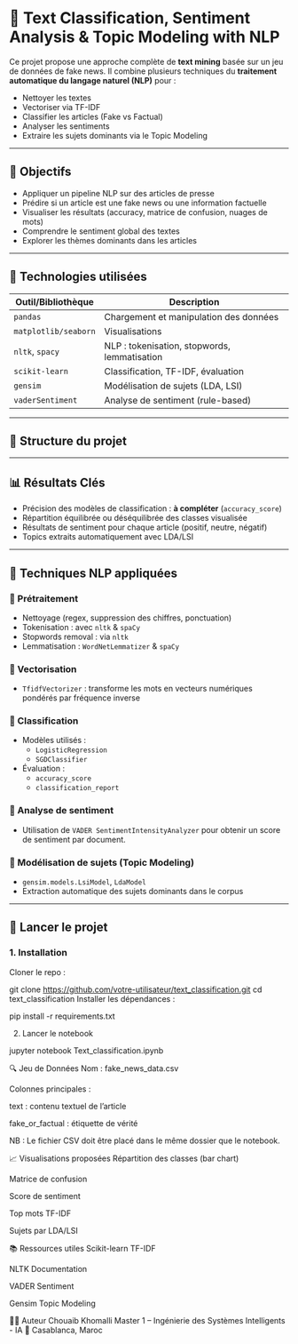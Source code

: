 # 🧠 Text Classification, Sentiment Analysis & Topic Modeling with NLP

Ce projet propose une approche complète de **text mining** basée sur un jeu de données de fake news. Il combine plusieurs techniques du **traitement automatique du langage naturel (NLP)** pour :

- Nettoyer les textes
- Vectoriser via TF-IDF
- Classifier les articles (Fake vs Factual)
- Analyser les sentiments
- Extraire les sujets dominants via le Topic Modeling

---

## 📌 Objectifs

- Appliquer un pipeline NLP sur des articles de presse
- Prédire si un article est une fake news ou une information factuelle
- Visualiser les résultats (accuracy, matrice de confusion, nuages de mots)
- Comprendre le sentiment global des textes
- Explorer les thèmes dominants dans les articles

---

## 🧰 Technologies utilisées

| Outil/Bibliothèque | Description |
|--------------------|-------------|
| `pandas`           | Chargement et manipulation des données |
| `matplotlib/seaborn` | Visualisations |
| `nltk`, `spacy`    | NLP : tokenisation, stopwords, lemmatisation |
| `scikit-learn`     | Classification, TF-IDF, évaluation |
| `gensim`           | Modélisation de sujets (LDA, LSI) |
| `vaderSentiment`   | Analyse de sentiment (rule-based) |

---

## 📂 Structure du projet


---

## 📊 Résultats Clés

- Précision des modèles de classification : **à compléter** (`accuracy_score`)
- Répartition équilibrée ou déséquilibrée des classes visualisée
- Résultats de sentiment pour chaque article (positif, neutre, négatif)
- Topics extraits automatiquement avec LDA/LSI

---

## 🧪 Techniques NLP appliquées

### 🔹 Prétraitement

- Nettoyage (regex, suppression des chiffres, ponctuation)
- Tokenisation : avec `nltk` & `spaCy`
- Stopwords removal : via `nltk`
- Lemmatisation : `WordNetLemmatizer` & `spaCy`

### 🔹 Vectorisation

- `TfidfVectorizer` : transforme les mots en vecteurs numériques pondérés par fréquence inverse

### 🔹 Classification

- Modèles utilisés : 
  - `LogisticRegression`
  - `SGDClassifier`
- Évaluation : 
  - `accuracy_score`
  - `classification_report`

### 🔹 Analyse de sentiment

- Utilisation de `VADER SentimentIntensityAnalyzer` pour obtenir un score de sentiment par document.

### 🔹 Modélisation de sujets (Topic Modeling)

- `gensim.models.LsiModel`, `LdaModel`
- Extraction automatique des sujets dominants dans le corpus

---

## 🚀 Lancer le projet

### 1. Installation
Cloner le repo :

git clone https://github.com/votre-utilisateur/text_classification.git
cd text_classification
Installer les dépendances :

pip install -r requirements.txt

2. Lancer le notebook

jupyter notebook Text_classification.ipynb

🔍 Jeu de Données
Nom : fake_news_data.csv

Colonnes principales :

text : contenu textuel de l’article

fake_or_factual : étiquette de vérité

NB : Le fichier CSV doit être placé dans le même dossier que le notebook.

📈 Visualisations proposées
Répartition des classes (bar chart)

Matrice de confusion

Score de sentiment

Top mots TF-IDF

Sujets par LDA/LSI


📚 Ressources utiles
Scikit-learn TF-IDF

NLTK Documentation

VADER Sentiment

Gensim Topic Modeling

👨‍💻 Auteur
Chouaib Khomalli
Master 1 – Ingénierie des Systèmes Intelligents - IA
📍 Casablanca, Maroc
